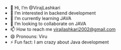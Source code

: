 - 👋 Hi, I’m @VirajLashkari
- 👀 I’m interested in backend development
- 🌱 I’m currently learning JAVA
- 💞️ I’m looking to collaborate on JAVA
- 📫 How to reach me virajlashkari2002@gmail.com
- 😄 Pronouns: Viru
- ⚡ Fun fact: I am crazy about Java development

<!---
VirajLashkari/VirajLashkari is a ✨ special ✨ repository because its `README.md` (this file) appears on your GitHub profile.
You can click the Preview link to take a look at your changes.
--->
